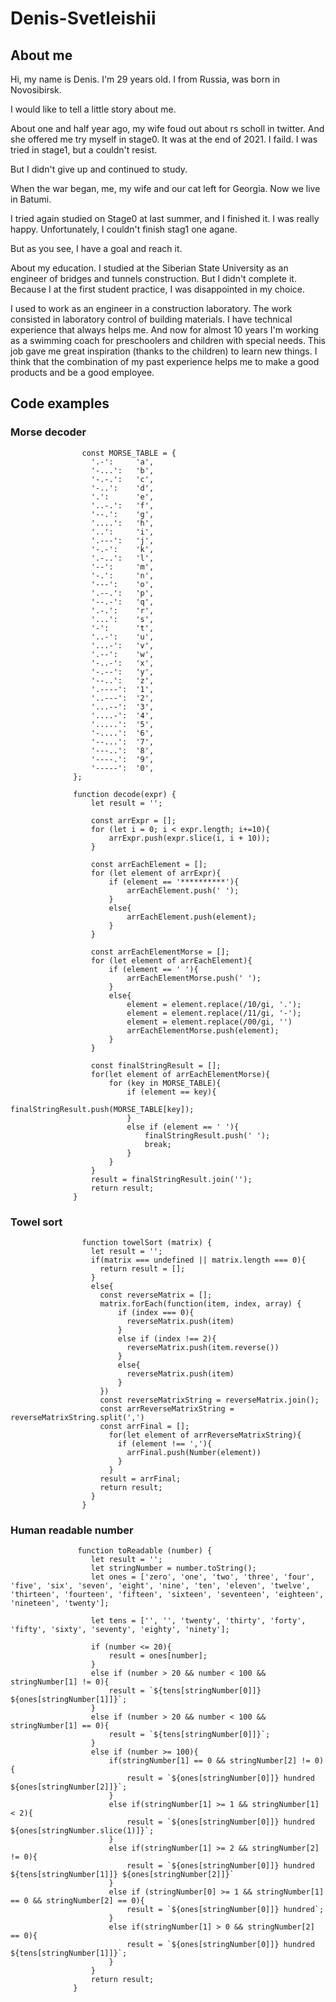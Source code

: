 # Denis-Svetleishii

## About me

Hi, my name is Denis. I'm 29 years old. I from Russia, was born in Novosibirsk.

I would like to tell a little story about me.

About one and half year ago, my wife foud out about rs scholl in twitter. And she offered me try myself in stage0. It was at the end of 2021. I faild. I was tried in stage1, but a couldn't resist.

But I didn't give up and continued to study.

When the war began, me, my wife and our cat left for Georgia. Now we live in Batumi.

I tried again studied on Stage0 at last summer, and I finished it. I was really happy. Unfortunately, I couldn't finish stag1 one agane.

But as you see, I have a goal and reach it.

About my education. I studied at the Siberian State University as an engineer of bridges and tunnels construction. But I didn't complete it. Because I at the first student practice, I was disappointed in my choice.

I used to work as an engineer in a construction laboratory. The work consisted in laboratory control of building materials. I have technical experience that always helps me. And now for almost 10 years I'm working as a swimming coach for preschoolers and children with special needs. This job gave me great inspiration (thanks to the children) to learn new things. I think that the combination of my past experience helps me to make a good products and be a good employee.

## Code examples

### Morse decoder
```
                const MORSE_TABLE = {
                  '.-':     'a',
                  '-...':   'b',
                  '-.-.':   'c',
                  '-..':    'd',
                  '.':      'e',
                  '..-.':   'f',
                  '--.':    'g',
                  '....':   'h',
                  '..':     'i',
                  '.---':   'j',
                  '-.-':    'k',
                  '.-..':   'l',
                  '--':     'm',
                  '-.':     'n',
                  '---':    'o',
                  '.--.':   'p',
                  '--.-':   'q',
                  '.-.':    'r',
                  '...':    's',
                  '-':      't',
                  '..-':    'u',
                  '...-':   'v',
                  '.--':    'w',
                  '-..-':   'x',
                  '-.--':   'y',
                  '--..':   'z',
                  '.----':  '1',
                  '..---':  '2',
                  '...--':  '3',
                  '....-':  '4',
                  '.....':  '5',
                  '-....':  '6',
                  '--...':  '7',
                  '---..':  '8',
                  '----.':  '9',
                  '-----':  '0',
              };
              
              function decode(expr) {
                  let result = '';
                  
                  const arrExpr = [];
                  for (let i = 0; i < expr.length; i+=10){
                      arrExpr.push(expr.slice(i, i + 10));
                  }
                  
                  const arrEachElement = [];
                  for (let element of arrExpr){
                      if (element == '**********'){
                          arrEachElement.push(' ');
                      }
                      else{
                          arrEachElement.push(element);
                      }
                  }
              
                  const arrEachElementMorse = [];
                  for (let element of arrEachElement){
                      if (element == ' '){
                          arrEachElementMorse.push(' ');
                      }
                      else{
                          element = element.replace(/10/gi, '.');
                          element = element.replace(/11/gi, '-');
                          element = element.replace(/00/gi, '')
                          arrEachElementMorse.push(element);
                      }
                  }
              
                  const finalStringResult = [];
                  for(let element of arrEachElementMorse){
                      for (key in MORSE_TABLE){
                          if (element == key){
                              finalStringResult.push(MORSE_TABLE[key]);
                          }
                          else if (element == ' '){
                              finalStringResult.push(' ');
                              break;
                          }
                      }
                  }
                  result = finalStringResult.join('');
                  return result;
              }
```
### Towel sort
```
                function towelSort (matrix) {
                  let result = '';
                  if(matrix === undefined || matrix.length === 0){
                    return result = [];
                  }
                  else{
                    const reverseMatrix = [];
                    matrix.forEach(function(item, index, array) {
                        if (index === 0){
                          reverseMatrix.push(item)
                        }
                        else if (index !== 2){
                          reverseMatrix.push(item.reverse())
                        }
                        else{
                          reverseMatrix.push(item)
                        }
                    })
                    const reverseMatrixString = reverseMatrix.join();
                    const arrReverseMatrixString = reverseMatrixString.split(',')
                    const arrFinal = [];
                      for(let element of arrReverseMatrixString){
                        if (element !== ','){
                          arrFinal.push(Number(element))
                        }
                      }
                    result = arrFinal;
                    return result;
                  }
                }
```

### Human readable number
```
               function toReadable (number) {
                  let result = '';
                  let stringNumber = number.toString();
                  let ones = ['zero', 'one', 'two', 'three', 'four', 'five', 'six', 'seven', 'eight', 'nine', 'ten', 'eleven', 'twelve', 'thirteen', 'fourteen', 'fifteen', 'sixteen', 'seventeen', 'eighteen', 'nineteen', 'twenty'];
              
                  let tens = ['', '', 'twenty', 'thirty', 'forty', 'fifty', 'sixty', 'seventy', 'eighty', 'ninety'];
              
                  if (number <= 20){
                      result = ones[number];
                  }
                  else if (number > 20 && number < 100 && stringNumber[1] != 0){
                      result = `${tens[stringNumber[0]]} ${ones[stringNumber[1]]}`;
                  }
                  else if (number > 20 && number < 100 && stringNumber[1] == 0){
                      result = `${tens[stringNumber[0]]}`;
                  }
                  else if (number >= 100){
                      if(stringNumber[1] == 0 && stringNumber[2] != 0){
                          result = `${ones[stringNumber[0]]} hundred ${ones[stringNumber[2]]}`;
                      }
                      else if(stringNumber[1] >= 1 && stringNumber[1] < 2){
                          result = `${ones[stringNumber[0]]} hundred ${ones[stringNumber.slice(1)]}`;
                      }
                      else if(stringNumber[1] >= 2 && stringNumber[2] != 0){
                          result = `${ones[stringNumber[0]]} hundred ${tens[stringNumber[1]]} ${ones[stringNumber[2]]}`
                      }
                      else if (stringNumber[0] >= 1 && stringNumber[1] == 0 && stringNumber[2] == 0){
                          result = `${ones[stringNumber[0]]} hundred`;
                      }
                      else if(stringNumber[1] > 0 && stringNumber[2] == 0){
                          result = `${ones[stringNumber[0]]} hundred ${tens[stringNumber[1]]}`;
                      }
                  }
                  return result;
              }
```

